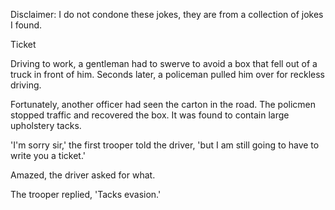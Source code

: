 Disclaimer: I do not condone these jokes, they are from a collection of jokes I found.

Ticket

Driving to work, a gentleman had to swerve to avoid a box that fell out of a truck in front of him. Seconds later, a policeman pulled him over for reckless driving. 

Fortunately, another officer had seen the carton in the road. The policmen stopped traffic and recovered the box. It was found to contain large upholstery tacks. 

'I'm sorry sir,' the first trooper told the driver, 'but I am still going to have to write you a ticket.' 

Amazed, the driver asked for what. 

The trooper replied, 'Tacks evasion.'

